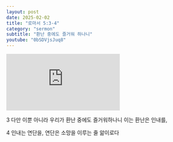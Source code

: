 ```yaml
---
layout: post
date: 2025-02-02
title: "로마서 5:3-4"
category: "sermon"
subtitle: "환난 중에도 즐거워 하나니"
youtube: "0bSDVjsJuq8"
---
```


<div class="youtube margin-large">
    <iframe src="https://www.youtube.com/embed/0bSDVjsJuq8" title="YouTube video player" frameborder="0" allow="accelerometer; autoplay; clipboard-write; encrypted-media; gyroscope; picture-in-picture; web-share" allowfullscreen></iframe>
</div>

3 다만 이뿐 아니라 우리가 환난 중에도 즐거워하나니 이는 환난은 인내를,

4 인내는 연단을, 연단은 소망을 이루는 줄 앎이로다

